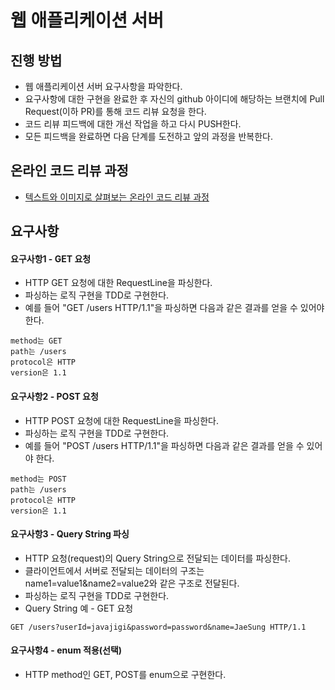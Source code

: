 # 웹 애플리케이션 서버
## 진행 방법
* 웹 애플리케이션 서버 요구사항을 파악한다.
* 요구사항에 대한 구현을 완료한 후 자신의 github 아이디에 해당하는 브랜치에 Pull Request(이하 PR)를 통해 코드 리뷰 요청을 한다.
* 코드 리뷰 피드백에 대한 개선 작업을 하고 다시 PUSH한다.
* 모든 피드백을 완료하면 다음 단계를 도전하고 앞의 과정을 반복한다.

## 온라인 코드 리뷰 과정
* [텍스트와 이미지로 살펴보는 온라인 코드 리뷰 과정](https://github.com/next-step/nextstep-docs/tree/master/codereview)


## 요구사항
#### 요구사항1 - GET 요청
* HTTP GET 요청에 대한 RequestLine을 파싱한다.
* 파싱하는 로직 구현을 TDD로 구현한다.
* 예를 들어 "GET /users HTTP/1.1"을 파싱하면 다음과 같은 결과를 얻을 수 있어야 한다.
```
method는 GET 
path는 /users
protocol은 HTTP
version은 1.1 
```

#### 요구사항2 - POST 요청
* HTTP POST 요청에 대한 RequestLine을 파싱한다.
* 파싱하는 로직 구현을 TDD로 구현한다.
* 예를 들어 "POST /users HTTP/1.1"을 파싱하면 다음과 같은 결과를 얻을 수 있어야 한다.
```
method는 POST
path는 /users
protocol은 HTTP
version은 1.1
```

#### 요구사항3 - Query String 파싱
* HTTP 요청(request)의 Query String으로 전달되는 데이터를 파싱한다.
* 클라이언트에서 서버로 전달되는 데이터의 구조는 name1=value1&name2=value2와 같은 구조로 전달된다.
* 파싱하는 로직 구현을 TDD로 구현한다.
* Query String 예 - GET 요청
```
GET /users?userId=javajigi&password=password&name=JaeSung HTTP/1.1
```
#### 요구사항4 - enum 적용(선택)
* HTTP method인 GET, POST를 enum으로 구현한다.